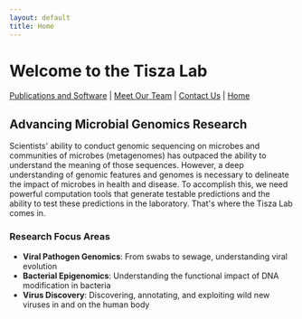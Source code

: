 ```yaml
---
layout: default
title: Home
---
```


# Welcome to the Tisza Lab

[Publications and Software](publications.md) | [Meet Our Team](members.md) | [Contact Us](contact.md) | [Home](index.md)

## Advancing Microbial Genomics Research

Scientists' ability to conduct genomic sequencing on microbes and communities of microbes (metagenomes) has outpaced the ability to understand the meaning of those sequences. However, a deep understanding of genomic features and genomes is necessary to delineate the impact of microbes in health and disease. To accomplish this, we need powerful computation tools that generate testable predictions and the ability to test these predictions in the laboratory. That's where the Tisza Lab comes in.

### Research Focus Areas

- **Viral Pathogen Genomics**: From swabs to sewage, understanding viral evolution
- **Bacterial Epigenomics**: Understanding the functional impact of DNA modification in bacteria
- **Virus Discovery**: Discovering, annotating, and exploiting wild new viruses in and on the human body




